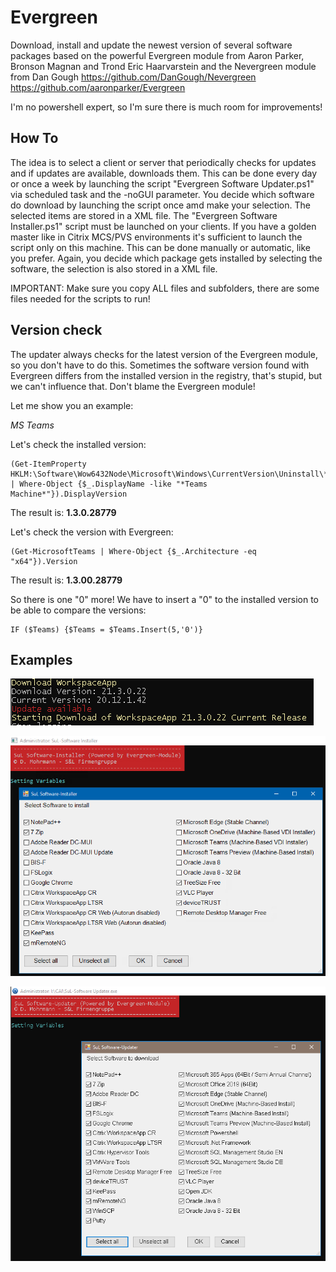 # Evergreen
Download, install and update the newest version of several software packages based on the powerful Evergreen module from Aaron Parker, Bronson Magnan and Trond Eric Haarvarstein and the Nevergreen module from Dan Gough https://github.com/DanGough/Nevergreen
https://github.com/aaronparker/Evergreen

I'm no powershell expert, so I'm sure there is much room for improvements! 

## How To
The idea is to select a client or server that periodically checks for updates and if updates are available, downloads them. This can be done every day or once a week by launching the script "Evergreen Software Updater.ps1" via scheduled task and the -noGUI parameter. You decide which software do download by launching the script once amd make your selection. The selected items are stored in a XML file. 
The "Evergreen Software Installer.ps1" script must be launched on your clients. If you have a golden master like in Citrix MCS/PVS environments it's sufficient to launch the script only on this machine. This can be done manually or automatic, like you prefer. 
Again, you decide which package gets installed by selecting the software, the selection is also stored in a XML file. 

IMPORTANT: Make sure you copy ALL files and subfolders, there are some files needed for the scripts to run!

## Version check
The updater always checks for the latest version of the Evergreen module, so you don't have to do this. Sometimes the software version found with Evergreen differs from the installed version in the registry, that's stupid, but we can't influence that. Don't blame the Evergreen module!

Let me show you an example:

*MS Teams*

Let's check the installed version:
```
(Get-ItemProperty HKLM:\Software\Wow6432Node\Microsoft\Windows\CurrentVersion\Uninstall\* | Where-Object {$_.DisplayName -like "*Teams Machine*"}).DisplayVersion
```
The result is: **1.3.0.28779**

Let's check the version with Evergreen:
```
(Get-MicrosoftTeams | Where-Object {$_.Architecture -eq "x64"}).Version
```
The result is: **1.3.00.28779**

So there is one "0" more! We have to insert a "0" to the installed version to be able to compare the versions: 
```
IF ($Teams) {$Teams = $Teams.Insert(5,'0')}
```

## Examples
![Installer](https://github.com/Mohrpheus78/Evergreen/blob/main/Images/Download.png)

![MAC client](https://github.com/Mohrpheus78/Evergreen/blob/main/Images/Installer.png)

![MAC client](https://github.com/Mohrpheus78/Evergreen/blob/main/Images/Updater.png)